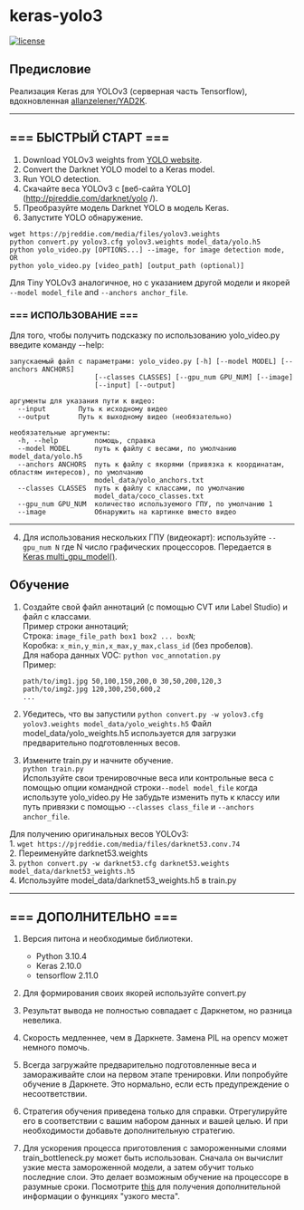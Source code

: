 # keras-yolo3

[![license](https://img.shields.io/github/license/mashape/apistatus.svg)](LICENSE)

## Предисловие

Реализация Keras для YOLOv3 (серверная часть Tensorflow), вдохновленная [allanzelener/YAD2K](https://github.com/allanzelener/YAD2K ).


---

## === БЫСТРЫЙ СТАРТ ===

1. Download YOLOv3 weights from [YOLO website](http://pjreddie.com/darknet/yolo/).
2. Convert the Darknet YOLO model to a Keras model.
3. Run YOLO detection.
1. Скачайте веса YOLOv3 с [веб-сайта YOLO](http://pjreddie.com/darknet/yolo /).
2. Преобразуйте модель Darknet YOLO в модель Keras.
3. Запустите YOLO обнаружение.

```
wget https://pjreddie.com/media/files/yolov3.weights
python convert.py yolov3.cfg yolov3.weights model_data/yolo.h5
python yolo_video.py [OPTIONS...] --image, for image detection mode, OR
python yolo_video.py [video_path] [output_path (optional)]
```

Для Tiny YOLOv3 аналогичное, но с указанием другой модели и якорей `--model model_file` and `--anchors anchor_file`.

### === ИСПОЛЬЗОВАНИЕ ===
Для того, чтобы получить подсказку по использованию yolo_video.py введите команду --help:
```
запускаемый файл с параметрами: yolo_video.py [-h] [--model MODEL] [--anchors ANCHORS]
                     [--classes CLASSES] [--gpu_num GPU_NUM] [--image]
                     [--input] [--output]

аргументы для указания пути к видео:
  --input        Путь к исходному видео
  --output       Путь к выходному видео (необязательно)

необязательные аргументы:
  -h, --help         помощь, справка
  --model MODEL      путь к файлу с весами, по умолчанию model_data/yolo.h5
  --anchors ANCHORS  путь к файлу с якорями (привязка к координатам, областям интересов), по умолчанию
                     model_data/yolo_anchors.txt
  --classes CLASSES  путь к файлу с классами, по умолчанию
                     model_data/coco_classes.txt
  --gpu_num GPU_NUM  количество используемого ГПУ, по умолчанию 1
  --image            Обнаружить на картинке вместо видео
```
---

4. Для использования нескольких ГПУ (видеокарт): используйте `--gpu_num N` где N число графических процессоров. Передается в [Keras multi_gpu_model()](https://keras.io/utils/#multi_gpu_model).

## Обучение

1. Создайте свой файл аннотаций (с помощью CVT или Label Studio) и файл с классами.  
    Пример строки аннотаций;  
    Строка: `image_file_path box1 box2 ... boxN`;  
    Коробка: `x_min,y_min,x_max,y_max,class_id` (без пробелов).  
    Для набора данных VOC: `python voc_annotation.py`  
    Пример:
    ```
    path/to/img1.jpg 50,100,150,200,0 30,50,200,120,3
    path/to/img2.jpg 120,300,250,600,2
    ...
    ```

2. Убедитесь, что вы запустили `python convert.py -w yolov3.cfg yolov3.weights model_data/yolo_weights.h5`
   Файл model_data/yolo_weights.h5 используется для загрузки предварительно подготовленных весов.

3. Измените train.py и начните обучение.  
    `python train.py`  
    Используйте свои тренировочные веса или контрольные веса с помощью опции командной строки`--model model_file` когда используте yolo_video.py
    Не забудьте изменить путь к классу или путь привязки с помощью `--classes class_file` и `--anchors anchor_file`.

Для получению оригинальных весов YOLOv3:  
    1. `wget https://pjreddie.com/media/files/darknet53.conv.74`  
    2. Переименуйте darknet53.weights  
    3. `python convert.py -w darknet53.cfg darknet53.weights model_data/darknet53_weights.h5`  
    4. Используйте model_data/darknet53_weights.h5 в train.py

---

## === ДОПОЛНИТЕЛЬНО ===

1. Версия питона и необходимые библиотеки.
    - Python 3.10.4
    - Keras 2.10.0
    - tensorflow 2.11.0

2. Для формирования своих якорей используйте convert.py

3. Результат вывода не полностью совпадает с Даркнетом, но разница невелика.

4. Скорость медленнее, чем в Даркнете. Замена PIL на opencv может немного помочь.

5. Всегда загружайте предварительно подготовленные веса и замораживайте слои на первом этапе тренировки. Или попробуйте обучение в Даркнете. Это нормально, если есть предупреждение о несоответствии.

6. Стратегия обучения приведена только для справки. Отрегулируйте его в соответствии с вашим набором данных и вашей целью. И при необходимости добавьте дополнительную стратегию.

7. Для ускорения процесса приготовления с замороженными слоями train_bottleneck.py может быть использован. Сначала он вычислит узкие места замороженной модели, а затем обучит только последние слои. Это делает возможным обучение на процессоре в разумные сроки. Посмотрите [this](https://blog.keras.io/building-powerful-image-classification-models-using-very-little-data.html ) для получения дополнительной информации о функциях "узкого места".
